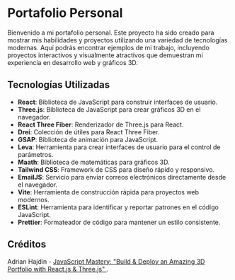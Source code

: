 # Portafolio Personal

Bienvenido a mi portafolio personal. Este proyecto ha sido creado para mostrar mis habilidades y proyectos utilizando una variedad de tecnologías modernas. Aquí podrás encontrar ejemplos de mi trabajo, incluyendo proyectos interactivos y visualmente atractivos que demuestran mi experiencia en desarrollo web y gráficos 3D.

## Tecnologías Utilizadas

- **React**: Biblioteca de JavaScript para construir interfaces de usuario.
- **Three.js**: Biblioteca de JavaScript para crear gráficos 3D en el navegador.
- **React Three Fiber**: Renderizador de Three.js para React.
- **Drei**: Colección de útiles para React Three Fiber.
- **GSAP**: Biblioteca de animación para JavaScript.
- **Leva**: Herramienta para crear interfaces de usuario para el control de parámetros.
- **Maath**: Biblioteca de matemáticas para gráficos 3D.
- **Tailwind CSS**: Framework de CSS para diseño rápido y responsivo.
- **EmailJS**: Servicio para enviar correos electrónicos directamente desde el navegador.
- **Vite**: Herramienta de construcción rápida para proyectos web modernos.
- **ESLint**: Herramienta para identificar y reportar patrones en el código JavaScript.
- **Prettier**: Formateador de código para mantener un estilo consistente.

## Créditos

Adrian Hajdin - [ JavaScript Mastery: "Build & Deploy an Amazing 3D Portfolio with React.js & Three.js" ](https://github.com/adrianhajdin/threejs-portfolio).

